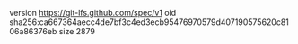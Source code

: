 version https://git-lfs.github.com/spec/v1
oid sha256:ca667364aecc4de7bf3c4ed3ecb95476970579d407190575620c8106a86376eb
size 2879

